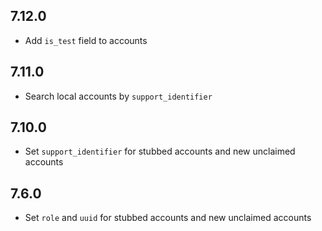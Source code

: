 7.12.0
-----

* Add `is_test` field to accounts

7.11.0
-----

* Search local accounts by `support_identifier`

7.10.0
-----

* Set `support_identifier` for stubbed accounts and new unclaimed accounts

7.6.0
-----

* Set `role` and `uuid` for stubbed accounts and new unclaimed accounts
